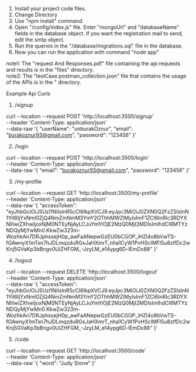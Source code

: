 1. Install your project code files.
2. Change Directory
3. Use "npm install" command.
4. Open "/config/index.js" file. Enter "mongoUrl" and "databaseName" fields in the database object. If you want the registration mail to send, edit the smtp object.
5. Run the queries in the "/database/migrations.sql" file in the database.
6. Now you can run the application with command "node app"

note1: The "request And Responses.pdf" file containing the api requests and results is in the "files" directory.
<br/>note2: The "testCase.postman_collection.json" file that contains the usage of the APIs is in the " directory.

Example Api Curls

1. /signup

curl --location --request POST 'http://localhost:3500/signup' \
--header 'Content-Type: application/json' \
--data-raw '{
    "userName": "unburakOznur",
    "email": "burakoznur93@gmail.com",
    "password": "123456"
}'

2. /login

curl --location --request POST 'http://localhost:3500/login' \
--header 'Content-Type: application/json' \
--data-raw '{
    "email": "burakoznur93@gmail.com",
    "password": "123456"
}'

3. /my-profile

curl --location --request GET 'http://localhost:3500/my-profile' \
--header 'Content-Type: application/json' \
--data-raw '{
    "accessToken": "eyJhbGciOiJSUzI1NiIsInR5cCI6IkpXVCJ9.eyJpc3MiOiJ0ZXN0Q2FzZSIsInN1YiI6IjYxNmI0ZjQ4NmZmNmM3YmY2OThhMWZlMyIsImF1ZCI6InRlc3RDYXNlIiwiZXhwIjoxNjM0NTEyNjAyLCJuYmYiOjE2MzQ0MjI2MDIsImlhdCI6MTYzNDQyMjYwMn0.KkwZw323m-WozhkAn7DRJphssejH0p_awFaANepwGzEU0bCGOP_iHZl4o8bVwTS-fGAwnyX1mTsn7hJDLmqzduRGxJaHXmrT_nha1CyW1PvHScIMFl5u8zlfDc2wKnj5GVaKp3bBngv0UiZHFGM_-JzyLM_e14ypg6D-lEmDx88"
}'

4. /logout

curl --location --request DELETE 'http://localhost:3500/logout' \
--header 'Content-Type: application/json' \
--data-raw '{
    "accessToken": "eyJhbGciOiJSUzI1NiIsInR5cCI6IkpXVCJ9.eyJpc3MiOiJ0ZXN0Q2FzZSIsInN1YiI6IjYxNmI0ZjQ4NmZmNmM3YmY2OThhMWZlMyIsImF1ZCI6InRlc3RDYXNlIiwiZXhwIjoxNjM0NTEyNjAyLCJuYmYiOjE2MzQ0MjI2MDIsImlhdCI6MTYzNDQyMjYwMn0.KkwZw323m-WozhkAn7DRJphssejH0p_awFaANepwGzEU0bCGOP_iHZl4o8bVwTS-fGAwnyX1mTsn7hJDLmqzduRGxJaHXmrT_nha1CyW1PvHScIMFl5u8zlfDc2wKnj5GVaKp3bBngv0UiZHFGM_-JzyLM_e14ypg6D-lEmDx88"
}'

5. /code

curl --location --request GET 'http://localhost:3500/code' \
--header 'Content-Type: application/json' \
--data-raw '{
    "word": "Judy Stone"
}'

